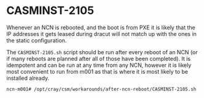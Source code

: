 # CASMINST-2105

Whenever an NCN is rebooted, and the boot is from PXE it is likely that the IP addresses it gets leased during dracut will not match up with the ones in the static configuration. 

The `CASMINST-2105.sh` script should be run after every reboot of an NCN (or if many reboots are planned after all of those have been completed). It is idempotent and can be run at any time from any NCN, however it is likely most convenient to run from m001 as that is where it is most likely to be installed already.

```text
ncn-m001# /opt/cray/csm/workarounds/after-ncn-reboot/CASMINST-2105.sh
```